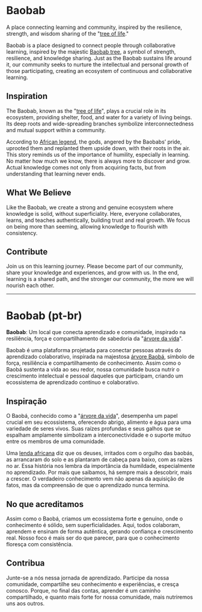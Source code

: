 # Baobab

A place connecting learning and community, inspired by the resilience, strength, and wisdom sharing of the "[tree of life](https://en.wikipedia.org/wiki/Adansonia)."

Baobab is a place designed to connect people through collaborative learning, inspired by the majestic [Baobab tree](https://en.wikipedia.org/wiki/Adansonia), a symbol of strength, resilience, and knowledge sharing. Just as the Baobab sustains life around it, our community seeks to nurture the intellectual and personal growth of those participating, creating an ecosystem of continuous and collaborative learning.

## Inspiration

The Baobab, known as the "[tree of life](https://en.wikipedia.org/wiki/Adansonia)", plays a crucial role in its ecosystem, providing shelter, food, and water for a variety of living beings. Its deep roots and wide-spreading branches symbolize interconnectedness and mutual support within a community.

According to [African legend](https://animals.sandiegozoo.org/animals/baobab), the gods, angered by the Baobabs’ pride, uprooted them and replanted them upside down, with their roots in the air. This story reminds us of the importance of humility, especially in learning. No matter how much we know, there is always more to discover and grow. Actual knowledge comes not only from acquiring facts, but from understanding that learning never ends.

## What We Believe

Like the Baobab, we create a strong and genuine ecosystem where knowledge is solid, without superficiality. Here, everyone collaborates, learns, and teaches authentically, building trust and real growth. We focus on being more than seeming, allowing knowledge to flourish with consistency.

## Contribute

Join us on this learning journey. Please become part of our community, share your knowledge and experiences, and grow with us. In the end, learning is a shared path, and the stronger our community, the more we will nourish each other.

---

# Baobab (pt-br)

**Baobab**: Um local que conecta aprendizado e comunidade, inspirado na resiliência, força e compartilhamento de sabedoria da "[árvore da vida](https://pt.wikipedia.org/wiki/Adansonia)".

Baobab é uma plataforma projetada para conectar pessoas através do aprendizado colaborativo, inspirada na majestosa [árvore Baobá](https://pt.wikipedia.org/wiki/Adansonia), símbolo de força, resiliência e compartilhamento de conhecimento. Assim como o Baobá sustenta a vida ao seu redor, nossa comunidade busca nutrir o crescimento intelectual e pessoal daqueles que participam, criando um ecossistema de aprendizado contínuo e colaborativo.

## Inspiração

O Baobá, conhecido como a "[árvore da vida](https://pt.wikipedia.org/wiki/Adansonia)", desempenha um papel crucial em seu ecossistema, oferecendo abrigo, alimento e água para uma variedade de seres vivos. Suas raízes profundas e seus galhos que se espalham amplamente simbolizam a interconectividade e o suporte mútuo entre os membros de uma comunidade.

Uma [lenda africana](https://animals.sandiegozoo.org/animals/baobab) diz que os deuses, irritados com o orgulho das baobás, as arrancaram do solo e as plantaram de cabeça para baixo, com as raízes no ar. Essa história nos lembra da importância da humildade, especialmente no aprendizado. Por mais que saibamos, há sempre mais a descobrir, mais a crescer. O verdadeiro conhecimento vem não apenas da aquisição de fatos, mas da compreensão de que o aprendizado nunca termina.

## No que acreditamos

Assim como o Baobá, criamos um ecossistema forte e genuíno, onde o conhecimento é sólido, sem superficialidades. Aqui, todos colaboram, aprendem e ensinam de forma autêntica, gerando confiança e crescimento real. Nosso foco é mais ser do que parecer, para que o conhecimento floresça com consistência.

## Contribua

Junte-se a nós nessa jornada de aprendizado. Participe da nossa comunidade, compartilhe seu conhecimento e experiências, e cresça conosco. Porque, no final das contas, aprender é um caminho compartilhado, e quanto mais forte for nossa comunidade, mais nutriremos uns aos outros.
